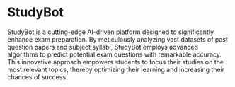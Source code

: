 # StudyBot

StudyBot is a cutting-edge AI-driven platform designed to significantly enhance exam preparation. By meticulously analyzing vast datasets of past question papers and subject syllabi, StudyBot employs advanced algorithms to predict potential exam questions with remarkable accuracy. This innovative approach empowers students to focus their studies on the most relevant topics, thereby optimizing their learning and increasing their chances of success. 
